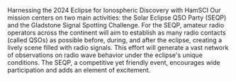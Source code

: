 Harnessing the 2024 Eclipse for Ionospheric Discovery with HamSCI 
 Our mission centers on two main activities: the Solar Eclipse QSO Party (SEQP) and the Gladstone Signal Spotting Challenge. For the SEQP, amateur radio operators across the continent will aim to establish as many radio contacts (called QSOs) as possible before, during, and after the eclipse, creating a lively scene filled with radio signals. This effort will generate a vast network of observations on radio wave behavior under the eclipse's unique conditions. The SEQP, a competitive yet friendly event, encourages wide participation and adds an element of excitement.